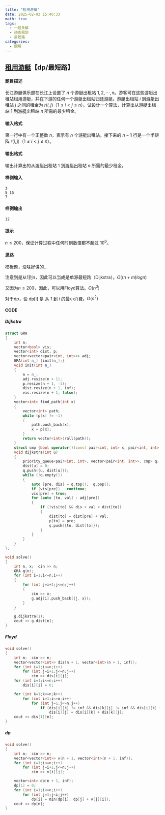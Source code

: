 ```yaml
---
title: "租用游艇"     
date: 2025-02-03 15:40:33
math: true
tags: 
  - 一题多解
  - 动态规划
  - 最短路
categories: 
  - 题解
---
```


## [租用游艇](https://www.luogu.com.cn/problem/P1359)【dp/最短路】

#### 题目描述

长江游艇俱乐部在长江上设置了 $n$ 个游艇出租站 $1,2,\cdots,n$。游客可在这些游艇出租站租用游艇，并在下游的任何一个游艇出租站归还游艇。游艇出租站 $i$ 到游艇出租站 $j$ 之间的租金为 $r(i,j)$（$1\le i\lt j\le n$）。试设计一个算法，计算出从游艇出租站 $1$ 到游艇出租站 $n$ 所需的最少租金。

#### 输入格式

第一行中有一个正整数 $n$，表示有 $n$ 个游艇出租站。接下来的 $n-1$ 行是一个半矩阵 $r(i,j)$（$1\le i<j\le n$）。

#### 输出格式

输出计算出的从游艇出租站 $1$ 到游艇出租站 $n$ 所需的最少租金。

#### 样例输入 

```
3
5 15
7
```

#### 样例输出 

```
12
```

#### 提示

$n\le 200$，保证计算过程中任何时刻数值都不超过 $10^6$。

#### 思路

模板题，没啥好讲的…

注意到是从1到n，因此可以当成是单源最短路（Dijkstra）。$O((n+m)logn)$ 

又因为$n\le 200$，因此，可以用Floyd算法。$O(n^3)$

对于dp，设 dp[i] 是 从 1 到 i 的最小消费。$O(n^2)$

#### CODE

##### Dijkstra

```cpp
struct GRA
{
    int n;
    vector<bool> vis;
    vector<int> dist, p;
    vector<vector<pair<int, int>>> adj;
    GRA(int n_) {init(n_);}
    void init(int n_)
    {
        n = n_;
        adj.resize(n + 1);
        p.resize(n + 1, -1);
        dist.resize(n + 1, inf);
        vis.resize(n + 1, false);
    }
    vector<int> find_path(int x)
    {
        vector<int> path;
        while (p[x] != -1)
        {
            path.push_back(x);
            x = p[x];
        }
        return vector<int>(rall(path));
    }
    struct cmp {bool operator()(const pair<int, int> x, pair<int, int> y) const {return x.second > y.second;}};
    void dijkstra(int u)
    {
        priority_queue<pair<int, int>, vector<pair<int, int>>, cmp> q;
        dist[u] = 0;
        q.push({u, dist[u]});
        while (!q.empty())
        {
            auto [pre, dis] = q.top();  q.pop();
            if (vis[pre])   continue;
            vis[pre] = true;
            for (auto [to, val] : adj[pre])
            {
                if (!vis[to] && dis + val < dist[to])
                {
                    dist[to] = dist[pre] + val;
                    p[to] = pre;
                    q.push({to, dist[to]});
                }
            }
        }
    }
};

void solve()
{
    int n, x;  cin >> n;
    GRA g(n);
    for (int i=1;i<=n;i++)
    {
        for (int j=i+1;j<=n;j++)
        {
            cin >> x;
            g.adj[i].push_back({j, x});
        }
    }

    g.dijkstra(1);
    cout << g.dist[n];
}
```

##### Floyd

```cpp
void solve()
{
    int n;  cin >> n;
    vector<vector<int>> dis(n + 1, vector<int>(n + 1, inf));
    for (int i=1;i<=n;i++)
        for (int j=i+1;j<=n;j++)
            cin >> dis[i][j];
    for (int i=1;i<=n;i++)
        dis[i][i] = 0;

    for (int k=1;k<=n;k++)
        for (int i=1;i<=n;i++)
            for (int j=1;j<=n;j++)
                if (dis[i][k] != inf && dis[k][j] != inf && dis[i][k] + dis[k][j] < dis[i][j])
                    dis[i][j] = dis[i][k] + dis[k][j];
    cout << dis[1][n];
}
```

##### dp

```cpp
void solve()
{
    int n;  cin >> n;
    vector<vector<int>> v(n + 1, vector<int>(n + 1, inf));
    for (int i=1;i<=n;i++)
        for (int j=i+1;j<=n;j++)
            cin >> v[i][j];

    vector<int> dp(n + 1, inf);
    dp[1] = 0;
    for (int i=1;i<=n;i++)
        for (int j=1;j<i;j++)
            dp[i] = min(dp[i], dp[j] + v[j][i]);
    cout << dp[n];
}
```


